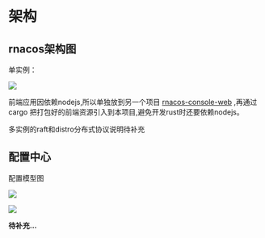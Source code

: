 # 架构


## rnacos架构图

单实例：

![](https://github.com/heqingpan/rnacos/raw/master/doc/assets/imgs/rnacos_L2_0.1.4.svg)

前端应用因依赖nodejs,所以单独放到另一个项目 [rnacos-console-web](https://github.com/heqingpan/rnacos-console-web) ,再通过cargo 把打包好的前端资源引入到本项目,避免开发rust时还要依赖nodejs。

多实例的raft和distro分布式协议说明待补充


## 配置中心

配置模型图

![](https://github.com/heqingpan/rnacos/raw/master/doc/assets/imgs/rnacos_L4_config001.svg)


![](https://github.com/heqingpan/rnacos/raw/master/doc/assets/imgs/rnacos_L4_config001_LR.svg)


**待补充...**
